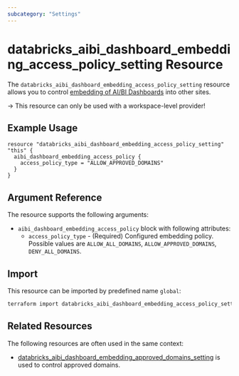 ```yaml
---
subcategory: "Settings"
---
```


# databricks_aibi_dashboard_embedding_access_policy_setting Resource

The `databricks_aibi_dashboard_embedding_access_policy_setting` resource allows you to control [embedding of AI/BI Dashboards](https://learn.microsoft.com/en-us/azure/databricks/dashboards/admin/#manage-dashboard-embedding) into other sites.

-> This resource can only be used with a workspace-level provider!

## Example Usage

```hcl
resource "databricks_aibi_dashboard_embedding_access_policy_setting" "this" {
  aibi_dashboard_embedding_access_policy {
    access_policy_type = "ALLOW_APPROVED_DOMAINS"
  }
}
```

## Argument Reference

The resource supports the following arguments:

- `aibi_dashboard_embedding_access_policy` block with following attributes:
  - `access_policy_type` - (Required) Configured embedding policy. Possible values are `ALLOW_ALL_DOMAINS`, `ALLOW_APPROVED_DOMAINS`, `DENY_ALL_DOMAINS`.

## Import

This resource can be imported by predefined name `global`:

```bash
terraform import databricks_aibi_dashboard_embedding_access_policy_setting.this global
```

## Related Resources

The following resources are often used in the same context:

- [databricks_aibi_dashboard_embedding_approved_domains_setting](aibi_dashboard_embedding_approved_domains_setting.md) is used to control approved domains.
